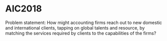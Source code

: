 # AIC2018
Problem statement:
How might accounting firms reach out to new domestic and international clients, tapping on global talents and resource, by matching the services required by clients to the capabilities of the firms?
